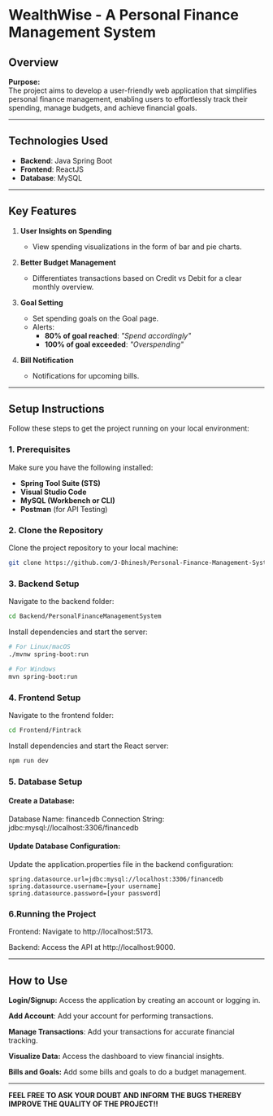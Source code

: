 # **WealthWise - A Personal Finance Management System**

## **Overview**
**Purpose:**  
The project aims to develop a user-friendly web application that simplifies personal finance management, enabling users to effortlessly track their spending, manage budgets, and achieve financial goals.

---

## **Technologies Used**
- **Backend**: Java Spring Boot  
- **Frontend**: ReactJS  
- **Database**: MySQL  

---

## **Key Features**
1. **User Insights on Spending**  
   - View spending visualizations in the form of bar and pie charts.  

2. **Better Budget Management**  
   - Differentiates transactions based on Credit vs Debit for a clear monthly overview.  

3. **Goal Setting**  
   - Set spending goals on the Goal page.  
   - Alerts:  
     - **80% of goal reached**: *"Spend accordingly"*  
     - **100% of goal exceeded**: *"Overspending"*  

4. **Bill Notification**  
   - Notifications for upcoming bills.  

---

## **Setup Instructions**
Follow these steps to get the project running on your local environment:

### **1. Prerequisites**
Make sure you have the following installed:
- **Spring Tool Suite (STS)**
- **Visual Studio Code**
- **MySQL (Workbench or CLI)**
- **Postman** (for API Testing)


### **2. Clone the Repository**
Clone the project repository to your local machine:

```bash
git clone https://github.com/J-Dhinesh/Personal-Finance-Management-System.git
```


### **3. Backend Setup**
Navigate to the backend folder:

```bash
cd Backend/PersonalFinanceManagementSystem
```
Install dependencies and start the server:
```bash
# For Linux/macOS
./mvnw spring-boot:run

# For Windows
mvn spring-boot:run
```

### **4. Frontend Setup**
Navigate to the frontend folder:

```bash
cd Frontend/Fintrack
```
Install dependencies and start the React server:

```bash
npm run dev
```

### **5. Database Setup**
#### Create a Database:

Database Name: financedb
Connection String: jdbc:mysql://localhost:3306/financedb

#### Update Database Configuration:
Update the application.properties file in the backend configuration:

```properties
spring.datasource.url=jdbc:mysql://localhost:3306/financedb
spring.datasource.username=[your username]
spring.datasource.password=[your password]
```
### 6.Running the Project
  Frontend: Navigate to http://localhost:5173.

  Backend: Access the API at http://localhost:9000.

---
## How to Use
**Login/Signup:** Access the application by creating an account or logging in.

**Add Account**: Add your account for performing transactions.

**Manage Transactions**: Add your transactions for accurate financial tracking.

**Visualize Data:** Access the dashboard to view financial insights.

**Bills and Goals:** Add some bills and goals to do a budget management.

---
**FEEL FREE TO ASK YOUR DOUBT AND INFORM THE BUGS THEREBY IMPROVE THE QUALITY OF THE PROJECT!!**
